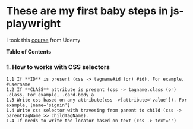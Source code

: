 # These are my first baby steps in js-playwright
I took this [course](https://softserve.udemy.com/course/playwright-tutorials-automation-testing) from Udemy

**Table of Contents**

### 1. How to works with CSS selectors

    1.1 If **ID** is present (css -> tagname#id (or) #id). For example, #username
    1.2 If **CLASS** attribute is present (css -> tagname.class (or) .class. For example, .card-body a
    1.3 Write css based on any attribute(css ->[attribute='value']). For example, [name='signin']
    1.4 Write css selector with travesing from parent to child (css -> parentTagName >> childTagName). 
    1.4 If needs to write the locator based on text (css -> text='')
